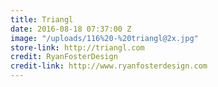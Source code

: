 ```yaml
---
title: Triangl
date: 2016-08-18 07:37:00 Z
image: "/uploads/116%20-%20triangl@2x.jpg"
store-link: http://triangl.com
credit: RyanFosterDesign
credit-link: http://www.ryanfosterdesign.com
---
```


